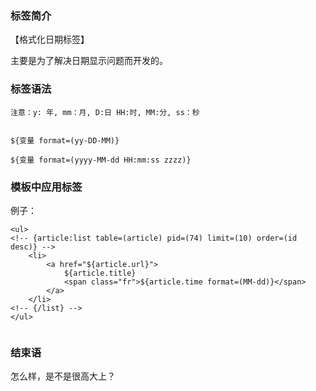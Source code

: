 
### 标签简介

【格式化日期标签】

主要是为了解决日期显示问题而开发的。


### 标签语法

`注意：y: 年, mm：月, D:日 HH:时, MM:分, ss：秒`
```

${变量 format=(yy-DD-MM)}

${变量 format=(yyyy-MM-dd HH:mm:ss zzzz)}
```

### 模板中应用标签

例子：
```
<ul>
<!-- {article:list table=(article) pid=(74) limit=(10) order=(id desc)} -->
    <li>
    	<a href="${article.url}">
        	${article.title}
            <span class="fr">${article.time format=(MM-dd)}</span>
        </a>
    </li>
<!-- {/list} -->
</ul>


```

### 结束语

怎么样，是不是很高大上？
